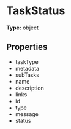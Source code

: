 # TaskStatus


**Type:** object

## Properties
* taskType
* metadata
* subTasks
* name
* description
* links
* id
* type
* message
* status
